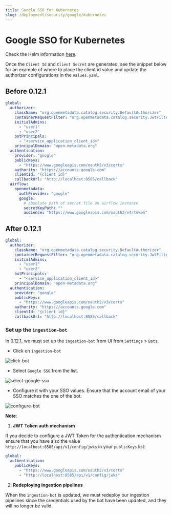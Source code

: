 ```yaml
---
title: Google SSO for Kubernetes
slug: /deployment/security/google/kubernetes
---
```


# Google SSO for Kubernetes

Check the Helm information [here](https://artifacthub.io/packages/search?repo=open-metadata).

Once the `Client Id` and `Client Secret` are generated, see the snippet below for an example of where to
place the client id value and update the authorizer configurations in the `values.yaml`.

## Before 0.12.1

```yaml
global:
  authorizer:
    className: "org.openmetadata.catalog.security.DefaultAuthorizer"
    containerRequestFilter: "org.openmetadata.catalog.security.JwtFilter"
    initialAdmins:
      - "user1"
      - "user2"
    botPrincipals:
      - "<service_application_client_id>"
    principalDomain: "open-metadata.org"
  authentication:
    provider: "google"
    publicKeys:
      - "https://www.googleapis.com/oauth2/v3/certs"
    authority: "https://accounts.google.com"
    clientId: "{client id}"
    callbackUrl: "http://localhost:8585/callback"
  airflow:
    openmetadata:
      authProvider: "google"
      google:
        # absolute path of secret file on airflow instance
        secretKeyPath: ""
        audience: "https://www.googleapis.com/oauth2/v4/token"
```

## After 0.12.1

```yaml
global:
  authorizer:
    className: "org.openmetadata.catalog.security.DefaultAuthorizer"
    containerRequestFilter: "org.openmetadata.catalog.security.JwtFilter"
    initialAdmins:
      - "user1"
      - "user2"
    botPrincipals:
      - "<service_application_client_id>"
    principalDomain: "open-metadata.org"
  authentication:
    provider: "google"
    publicKeys:
      - "https://www.googleapis.com/oauth2/v3/certs"
    authority: "https://accounts.google.com"
    clientId: "{client id}"
    callbackUrl: "http://localhost:8585/callback"
```

### Set up the `ingestion-bot`

In 0.12.1, we must set up the `ingestion-bot` from UI from `Settings` > `Bots`.

- Click on `ingestion-bot`

<Image src="/images/deployment/security/google/click-bot.png" alt="click-bot" caption="Click on 'ingestion-bot'"/>

- Select `Google SSO` from the list.

<Image src="/images/deployment/security/google/select-google-sso.png" alt="select-google-sso" caption="Select 'Google SSO'"/>

- Configure it with your SSO values. Ensure that the account email of your SSO matches the one of the bot.

<Image src="/images/deployment/security/google/configure-bot.png" alt="configure-bot" caption="Configure the ingestion-bot with your SSO values"/>

**Note**:

1. **JWT Token auth mechanism**

If you decide to configure a JWT Token for the authentication mechanism ensure that you have also the value `http://localhost:8585/api/v1/config/jwks`
in your `publicKeys` list:

```yaml
global:
  authentication:
    publicKeys:
      - "https://www.googleapis.com/oauth2/v3/certs"
      - "http://localhost:8585/api/v1/config/jwks" 
```

2. **Redeploying ingestion pipelines**

When the `ingestion-bot` is updated, we must redeploy our ingestion pipelines since the credentials used by the bot have been updated,
and they will no longer be valid.
